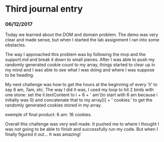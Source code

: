 # Third journal entry

### 06/12/2017

Today we learned about the DOM and domain problem. The demo was very clear and made sense, but when I started the lab assignment I ran into some obstacles.

The way I approached this problem was by following the mvp and the support.md and break it down to small pieces.
After I was able to push my randomly generated cookie count to my array, things started to clear up in my mind and I was able to see what I was doing and where I was suppose to be heading.

My next challenge was how to get the hours at the beginning of every 'li' to say 6 am, 7am, etc.
The way I did it was, I used my loop to hit 2 birds with one stone:
set the li.textContent to i + 6 + ' am'(to start with 6 am because i initially was 0) and concatenate that to my array[i] + ' cookies.' to get the randomly generated cookies stored in my array.

exemple of final product: 6 am: 16 cookies.

Overall this challenge was very well made. It pushed me to where I thought I was not going to be able to finish and successfully run my code. But when I finally figured it out... It was amazing!
